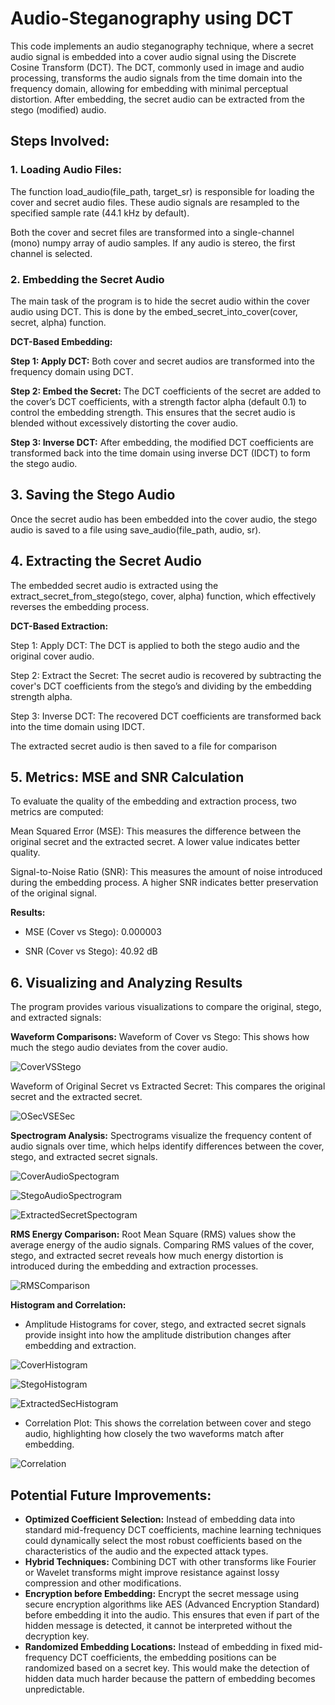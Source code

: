 # Audio-Steganography using DCT

This code implements an audio steganography technique, where a secret audio signal is embedded into a cover audio signal using the Discrete Cosine Transform (DCT). The DCT, commonly used in image and audio processing, transforms the audio signals from the time domain into the frequency domain, allowing for embedding with minimal perceptual distortion. After embedding, the secret audio can be extracted from the stego (modified) audio.

## Steps Involved: 

### **1. Loading Audio Files:**
The function load_audio(file_path, target_sr) is responsible for loading the cover and secret audio files. These audio signals are resampled to the specified sample rate (44.1 kHz by default).

Both the cover and secret files are transformed into a single-channel (mono) numpy array of audio samples. If any audio is stereo, the first channel is selected.

### **2. Embedding the Secret Audio**
The main task of the program is to hide the secret audio within the cover audio using DCT. This is done by the embed_secret_into_cover(cover, secret, alpha) function.

**DCT-Based Embedding:**

**Step 1: Apply DCT:** Both cover and secret audios are transformed into the frequency domain using DCT.

**Step 2: Embed the Secret:** The DCT coefficients of the secret are added to the cover’s DCT coefficients, with a strength factor alpha (default 0.1) to control the embedding strength. This ensures that the secret audio is blended without excessively distorting the cover audio.

**Step 3: Inverse DCT:** After embedding, the modified DCT coefficients are transformed back into the time domain using inverse DCT (IDCT) to form the stego audio.

## **3. Saving the Stego Audio**
Once the secret audio has been embedded into the cover audio, the stego audio is saved to a file using save_audio(file_path, audio, sr).

## **4. Extracting the Secret Audio**
The embedded secret audio is extracted using the extract_secret_from_stego(stego, cover, alpha) function, which effectively reverses the embedding process.

**DCT-Based Extraction:**

Step 1: Apply DCT: The DCT is applied to both the stego audio and the original cover audio.

Step 2: Extract the Secret: The secret audio is recovered by subtracting the cover's DCT coefficients from the stego’s and dividing by the embedding strength alpha.

Step 3: Inverse DCT: The recovered DCT coefficients are transformed back into the time domain using IDCT.

The extracted secret audio is then saved to a file for comparison

## **5. Metrics: MSE and SNR Calculation**
To evaluate the quality of the embedding and extraction process, two metrics are computed:

Mean Squared Error (MSE): This measures the difference between the original secret and the extracted secret. A lower value indicates better quality.

Signal-to-Noise Ratio (SNR): This measures the amount of noise introduced during the embedding process. A higher SNR indicates better preservation of the original signal.

**Results:** 
- MSE (Cover vs Stego): 0.000003

- SNR (Cover vs Stego): 40.92 dB

## **6. Visualizing and Analyzing Results**

The program provides various visualizations to compare the original, stego, and extracted signals:

**Waveform Comparisons:**
Waveform of Cover vs Stego: This shows how much the stego audio deviates from the cover audio.

![CoverVSStego](https://github.com/user-attachments/assets/baeb3db9-8cbd-4b78-a63d-19f468e44aa6)


Waveform of Original Secret vs Extracted Secret: This compares the original secret and the extracted secret.

![OSecVSESec](https://github.com/user-attachments/assets/5010c799-6b44-448c-8bd0-631fd706db51)


**Spectrogram Analysis:**
Spectrograms visualize the frequency content of audio signals over time, which helps identify differences between the cover, stego, and extracted secret signals.

![CoverAudioSpectogram](https://github.com/user-attachments/assets/b3b6f4b3-a494-4dfa-b0ce-6542b0548eb8)

![StegoAudioSpectrogram](https://github.com/user-attachments/assets/6959ca47-6c2f-4dbe-a13e-6eeff191dafe)

![ExtractedSecretSpectogram](https://github.com/user-attachments/assets/528f3e9c-7e2f-4f3a-b958-8f4304a59a20)


**RMS Energy Comparison:**
Root Mean Square (RMS) values show the average energy of the audio signals. Comparing RMS values of the cover, stego, and extracted secret reveals how much energy distortion is introduced during the embedding and extraction processes.

![RMSComparison](https://github.com/user-attachments/assets/5726d824-e762-4d8d-9183-11e79d0f2b56)


**Histogram and Correlation:**
- Amplitude Histograms for cover, stego, and extracted secret signals provide insight into how the amplitude distribution changes after embedding and extraction.

![CoverHistogram](https://github.com/user-attachments/assets/3725a454-e498-4441-9e39-ee347427c27b)

![StegoHistogram](https://github.com/user-attachments/assets/b168a531-699f-40db-9598-e6cc089b998f)

![ExtractedSecHistogram](https://github.com/user-attachments/assets/1c4a1cfe-5069-4e76-a42c-292a8505cd15)


- Correlation Plot: This shows the correlation between cover and stego audio, highlighting how closely the two waveforms match after embedding.

![Correlation](https://github.com/user-attachments/assets/ab72a5e5-1dde-4b01-a7ad-a88d8e9220f9)

## Potential Future Improvements:
- **Optimized Coefficient Selection:** Instead of embedding data into standard mid-frequency DCT coefficients, machine learning techniques could dynamically select the most robust coefficients based on the characteristics of the audio and the expected attack types.
- **Hybrid Techniques:** Combining DCT with other transforms like Fourier or Wavelet transforms might improve resistance against lossy compression and other modifications.
- **Encryption before Embedding:** Encrypt the secret message using secure encryption algorithms like AES (Advanced Encryption Standard) before embedding it into the audio. This ensures that even if part of the hidden message is detected, it cannot be interpreted without the decryption key.
- **Randomized Embedding Locations:** Instead of embedding in fixed mid-frequency DCT coefficients, the embedding positions can be randomized based on a secret key. This would make the detection of hidden data much harder because the pattern of embedding becomes unpredictable.



